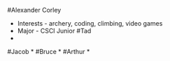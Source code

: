 #Alexander Corley
* Interests - archery, coding, climbing, video games
* Major - CSCI Junior
#Tad
*
#Jacob
*
#Bruce
*
#Arthur
*
